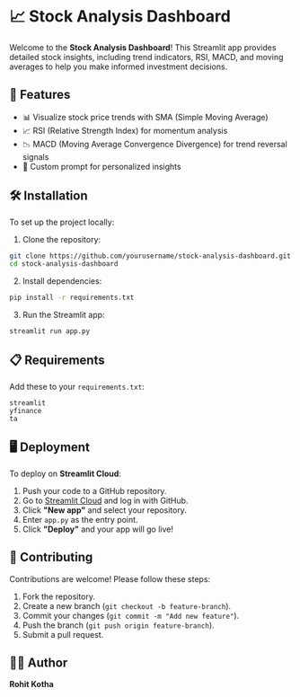 # 📈 Stock Analysis Dashboard

Welcome to the **Stock Analysis Dashboard**! This Streamlit app provides detailed stock insights, including trend indicators, RSI, MACD, and moving averages to help you make informed investment decisions.

## 🚀 Features
- 📊 Visualize stock price trends with SMA (Simple Moving Average)
- 📈 RSI (Relative Strength Index) for momentum analysis
- 📉 MACD (Moving Average Convergence Divergence) for trend reversal signals
- 💬 Custom prompt for personalized insights

## 🛠️ Installation
To set up the project locally:

1. Clone the repository:
```bash
git clone https://github.com/yourusername/stock-analysis-dashboard.git
cd stock-analysis-dashboard
```
2. Install dependencies:
```bash
pip install -r requirements.txt
```
3. Run the Streamlit app:
```bash
streamlit run app.py
```

## 📋 Requirements
Add these to your `requirements.txt`:
```
streamlit
yfinance
ta
```

## 🖥️ Deployment
To deploy on **Streamlit Cloud**:

1. Push your code to a GitHub repository.
2. Go to [Streamlit Cloud](https://share.streamlit.io) and log in with GitHub.
3. Click **"New app"** and select your repository.
4. Enter `app.py` as the entry point.
5. Click **"Deploy"** and your app will go live!



## 🤝 Contributing
Contributions are welcome! Please follow these steps:
1. Fork the repository.
2. Create a new branch (`git checkout -b feature-branch`).
3. Commit your changes (`git commit -m "Add new feature"`).
4. Push the branch (`git push origin feature-branch`).
5. Submit a pull request.

## 🧑‍💻 Author
**Rohit Kotha**
